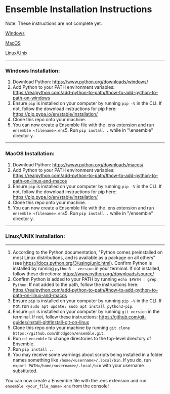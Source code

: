 # Ensemble Installation Instructions

Note: These instructions are not complete yet.

[Windows](#windows-installation)

[MacOS](#macos-installation)

[Linux/Unix](#linuxunix-installation)


___
### Windows Installation:
1. Download Python: https://www.python.org/downloads/windows/
2. Add Python to your PATH environment variables: https://realpython.com/add-python-to-path/#how-to-add-python-to-path-on-windows
3. Ensure `pip` is installed on your computer by running `pip -V` in the CLI. If not, follow the download instructions for pip here: https://pip.pypa.io/en/stable/installation/
4. Clone this repo onto your machine.
6. You can now create a Ensemble file with the .ens extension and run `ensemble <filename>.ens`5. Run `pip install .` while in "\ensemble" director
y.


___
### MacOS Installation:
1. Download Python: https://www.python.org/downloads/macos/
2. Add Python to your PATH environment variables: https://realpython.com/add-python-to-path/#how-to-add-python-to-path-on-linux-and-macos
3. Ensure `pip` is installed on your computer by running `pip -V` in the CLI. If not, follow the download instructions for pip here: https://pip.pypa.io/en/stable/installation/
4. Clone this repo onto your machine.
6. You can now create a Ensemble file with the .ens extension and run `ensemble <filename>.ens`5. Run `pip install .` while in "/ensemble" director
y.


___
### Linux/UNIX Installation:
___
1. According to the Python documentation, "Python comes preinstalled on most Linux distributions, and is available as a package on all others" (see https://docs.python.org/3/using/unix.html). Confirm Python is installed by running `python3 --version` in your terminal. If not installed, follow these directions: https://www.python.org/downloads/source/
2. Confirm Python is added to your PATH by running `echo $PATH | grep Python`. If not added to the path, follow the instructions here: https://realpython.com/add-python-to-path/#how-to-add-python-to-path-on-linux-and-macos
3. Ensure `pip` is installed on your computer by running `pip -V` in the CLI. If not, run `sudo apt update; sudo apt install python3-pip`.
4. Ensure `git` is installed on your computer by running `git version` in the terminal. If not, follow these instructions: https://github.com/git-guides/install-git#install-git-on-linux
5. Clone this repo onto your machine by running `git clone https://github.com/dhodgdon/ensemble.git`.
6. Run `cd ensemble` to change directories to the top-level directory of Ensemble.
7. Run `pip install .`.
8. You may receive some warnings about scripts being installed in a folder names something like `/home/<username>/.local/bin`. If you do, run `export PATH=/home/<username>/.local/bin` with your username substituted.

You can now create a Ensemble file with the .ens extension and run `ensemble <your_file_name>.ens` from the console!